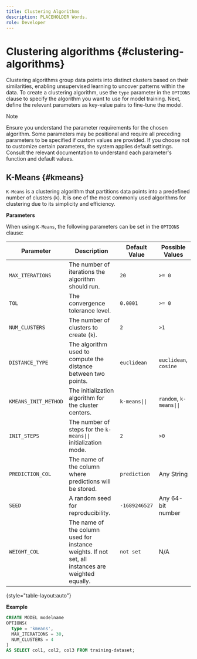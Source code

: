 ```yaml
---
title: Clustering Algorithms
description: PLACEHOLDER Words.
role: Developer
---
```

# Clustering algorithms {#clustering-algorithms}

Clustering algorithms group data points into distinct clusters based on their similarities, enabling unsupervised learning to uncover patterns within the data. To create a clustering algorithm, use the `type` parameter in the `OPTIONS` clause to specify the algorithm you want to use for model training. Next, define the relevant parameters as key-value pairs to fine-tune the model.

>[!NOTE]
>
>Ensure you understand the parameter requirements for the chosen algorithm. Some parameters may be positional and require all preceding parameters to be specified if custom values are provided. If you choose not to customize certain parameters, the system applies default settings. Consult the relevant documentation to understand each parameter's function and default values.

## K-Means {#kmeans}

`K-Means` is a clustering algorithm that partitions data points into a predefined number of clusters (k). It is one of the most commonly used algorithms for clustering due to its simplicity and efficiency.

**Parameters**

When using `K-Means`, the following parameters can be set in the `OPTIONS` clause:

| Parameter           | Description                                                                                                     | Default Value   | Possible Values                 |
|---------------------|-----------------------------------------------------------------------------------------------------------------|-----------------|----------------------------------|
| `MAX_ITERATIONS`  | The number of iterations the algorithm should run.                                                              | `20`            | `>= 0`                           |
| `TOL`             | The convergence tolerance level.                                                                                | `0.0001`        | `>= 0`                           |
| `NUM_CLUSTERS`    | The number of clusters to create (`k`).                                                                         | `2`             | `>1`                             |
| `DISTANCE_TYPE`   | The algorithm used to compute the distance between two points.                                                  | `euclidean`     | `euclidean`, `cosine`            |
| `KMEANS_INIT_METHOD` | The initialization algorithm for the cluster centers.                                                        | `k-means\|\|`   | `random`, `k-means\|\|`          |
| `INIT_STEPS`      | The number of steps for the `k-means\|\|` initialization mode.                                                  | `2`             | `>0`                             |
| `PREDICTION_COL`  | The name of the column where predictions will be stored.                                                        | `prediction`    | Any String                       |
| `SEED`            | A random seed for reproducibility.                                                                              | `-1689246527`   | Any 64-bit number                |
| `WEIGHT_COL`      | The name of the column used for instance weights. If not set, all instances are weighted equally.               | `not set`       | N/A                              |

{style="table-layout:auto"}

**Example**

```sql
CREATE MODEL modelname 
OPTIONS(
  type = 'kmeans',
  MAX_ITERATIONS = 30,
  NUM_CLUSTERS = 4
) 
AS SELECT col1, col2, col3 FROM training-dataset;
```

